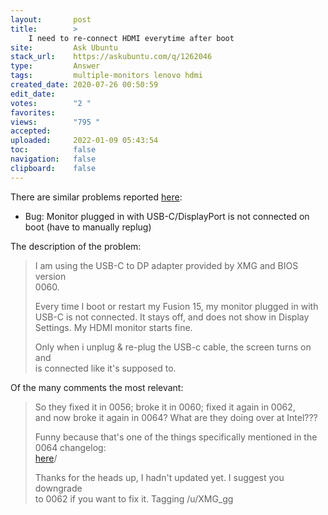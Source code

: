```yaml
---
layout:       post
title:        >
    I need to re-connect HDMI everytime after boot
site:         Ask Ubuntu
stack_url:    https://askubuntu.com/q/1262046
type:         Answer
tags:         multiple-monitors lenovo hdmi
created_date: 2020-07-26 00:50:59
edit_date:    
votes:        "2 "
favorites:    
views:        "795 "
accepted:     
uploaded:     2022-01-09 05:43:54
toc:          false
navigation:   false
clipboard:    false
---
```


There are similar problems reported [here][1]:

- Bug: Monitor plugged in with USB-C/DisplayPort is not connected on boot (have to manually replug)

The description of the problem:

> I am using the USB-C to DP adapter provided by XMG and BIOS version  
> 0060.  
>   
> Every time I boot or restart my Fusion 15, my monitor plugged in with  
> USB-C is not connected. It stays off, and does not show in Display  
> Settings. My HDMI monitor starts fine.  
>   
> Only when i unplug & re-plug the USB-c cable, the screen turns on and  
> is connected like it's supposed to.  

Of the many comments the most relevant:

> So they fixed it in 0056; broke it in 0060; fixed it again in 0062,  
> and now broke it again in 0064? What are they doing over at Intel???  
>   
> Funny because that's one of the things specifically mentioned in the  
> 0064 changelog:  
> [here](here)/  
>   
> Thanks for the heads up, I hadn't updated yet. I suggest you downgrade  
> to 0062 if you want to fix it. Tagging /u/XMG_gg  



  [1]: https://www.reddit.com/r/XMG_gg/comments/f21v4k/bug_monitor_plugged_in_with_usbcdisplayport_is/
